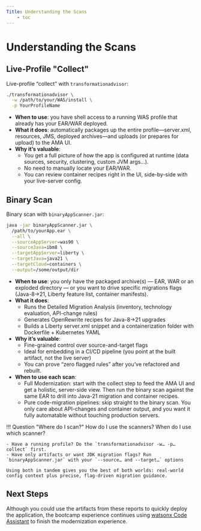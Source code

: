 ```yaml
---
Title: Understanding the Scans
    - toc
---
```


# Understanding the Scans

## Live-Profile "Collect"

Live-profile “collect” with `transformationadvisor`:

```bash
./transformationadvisor \
  -w /path/to/your/WAS/install \
  -p YourProfileName
```

- **When to use**: you have shell access to a running WAS profile that already has your EAR/WAR deployed.
- **What it does**: automatically packages up the entire profile—server.xml, resources, JMS, deployed archives—and uploads (or prepares for upload) to the AMA UI.
- **Why it’s valuable**:
    - You get a full picture of how the app is configured at runtime (data sources, security, clustering, custom JVM args…).
    - No need to manually locate your EAR/WAR.
    - You can review container recipes right in the UI, side-by-side with your live-server config.
 
## Binary Scan 

Binary scan with `binaryAppScanner.jar`:

```bash
java -jar binaryAppScanner.jar \
  /path/to/yourApp.ear \
  --all \
  --sourceAppServer=was90 \
  --sourceJava=ibm8 \
  --targetAppServer=liberty \
  --targetJava=java21 \
  --targetCloud=containers \
  --output=/some/output/dir
```

- **When to use**: you only have the packaged archive(s) — EAR, WAR or an exploded directory — or you want to drive specific migrations flags (Java-8→21, Liberty feature list, container manifests).
- **What it does**:
    - Runs the Detailed Migration Analysis (inventory, technology evaluation, API-change rules)
    - Generates OpenRewrite recipes for Java-8→21 upgrades
    - Builds a Liberty server.xml snippet and a containerization folder with Dockerfile + Kubernetes YAML
- **Why it’s valuable**:
    - Fine-grained control over source-and-target flags
    - Ideal for embedding in a CI/CD pipeline (you point at the built artifact, not the live server)
    - You can prove “zero flagged rules” after you’ve refactored and rebuilt.
- **When to use each scan**:
    - Full Modernization: start with the collect step to feed the AMA UI and get a holistic, server-side view. Then run the binary scan against the same EAR to drill into Java-21 migration and container recipes.
    - Pure code-migration pipelines: skip straight to the binary scan. You only care about API-changes and container output, and you want it fully automatable without touching production servers.
 
!!! Question "Where do I scan?"
    How do I use the scanners?  When do I use which scanner?
    
    - Have a running profile? Do the `transformationadvisor -w… -p… collect` first.
    - Have only artifacts or want JDK migration flags? Run `binaryAppScanner.jar` with your `--source… and --target…` options

    Using both in tandem gives you the best of both worlds: real-world config context plus precise, flag-driven migration guidance.

## Next Steps

Although you could use the artifacts from these reports to quickly deploy the application, the bootcamp experience continues using [watsonx Code Assistant](../wca-app-dev-mod/index.md) to finish the modernization experience.

